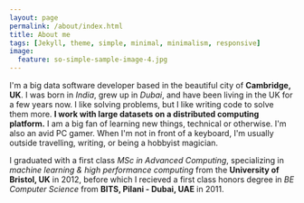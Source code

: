 ```yaml
---
layout: page
permalink: /about/index.html
title: About me
tags: [Jekyll, theme, simple, minimal, minimalism, responsive]
image:
  feature: so-simple-sample-image-4.jpg
---
```


I'm a big data software developer based in the beautiful city of **Cambridge, UK**. I was born in *India*, grew up in *Dubai*, and have been living in the UK for a few years now. I like solving problems, but I like writing code to solve them more. **I work with large datasets on a distributed computing platform.** I am a big fan of learning new things, technical or otherwise. I'm also an avid PC gamer. When I'm not in front of a keyboard, I'm usually outside travelling, writing, or being a hobbyist magician.

I graduated with a first class *MSc in Advanced Computing*, specializing in *machine learning & high performance computing* from the **University of Bristol, UK** in 2012, before which I recieved a first class honors degree in *BE Computer Science* from **BITS, Pilani - Dubai, UAE** in 2011.